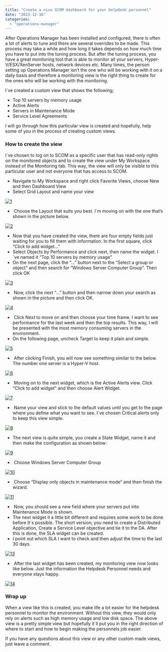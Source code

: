 ```yaml
---
title: "Create a nice SCOM dashboard for your helpdesk personnel"
date: "2013-12-16"
categories: 
  - "operations-manager"
---
```


After Operations Manager has been installed and configured, there is often a lot of alerts to tune and there are several overrides to be made. This process may take a while and how long it takes depends on how much time you have to put into the tuning process. But after the tuning process, you have a great monitoring tool that is able to monitor all your servers, Hyper-V/ESX/XenServer hosts, network devices etc. Many times, the person setting up Operations Manager isn’t the one who will be working with it on a daily basis and therefore a monitoring view is the right thing to create for the ones who will be working with the monitoring.

I´ve created a custom view that shows the following;

- Top 10 servers by memory usage
- Active Alerts
- Servers in Maintenance Mode
- Service Level Agreements

I will go through how this particular view is created and hopefully, help some of you in the process of creating custom views.

### **How to create the view**

I´ve chosen to log on to SCOM as a specific user that has read-only rights on the monitored objects and to create the view under My Workspace instead of the Monitoring tab. This way, the view will only be visible to this particular user and not everyone that has access to SCOM.

- Navigate to My Workspace and right click Favorite Views, choose New and then Dashboard View
- Select Grid Layout and name your view

[![1](images/1.jpg)](http://media.orneling.se/2013/12/1.jpg)

-  Choose the Layout that suits you best. I´m moving on with the one that’s shown in the picture below.

[![2](images/2.jpg)](http://media.orneling.se/2013/12/2.jpg)

- Now that you have created the view, there are four empty fields just waiting for you to fill them with information. In the first square, click “Click to add widget…”
- Select Objects by Performance and click next, then name the widget. I´ve named it “Top 10 servers by memory usage”.
- On the next page, click the “…” button next to the “Select a group or object” and then search for “Windows Server Computer Group”. Then click OK

[![3](images/3.jpg)](http://media.orneling.se/2013/12/3.jpg)

-  Now, click the next “…” button and then narrow down your search as shown in the picture and then click OK.

[![4](images/4.jpg)](http://media.orneling.se/2013/12/4.jpg)

-  Click Next to move on and then choose your time frame. I want to see performance for the last week and then the top results. This way, I will be presented with the most memory consuming servers in the environment.
- On the following page, uncheck Target to keep it plain and simple.

[![5](images/5.jpg)](http://media.orneling.se/2013/12/5.jpg)

-  After clicking Finish, you will now see something similar to the below. The number one server is a Hyper-V host.

[![6](images/6.jpg)](http://media.orneling.se/2013/12/6.jpg)

-  Moving on to the next widget, which is the Active Alerts view. Click “Click to add widget" and then choose Alert Widget.

[![7](images/7.jpg)](http://media.orneling.se/2013/12/7.jpg)

-  Name your view and stick to the default values until you get to the page where you define what you want to see. I´ve chosen Critical alerts only to keep this view simple.

[![8](images/8.jpg)](http://media.orneling.se/2013/12/8.jpg)

- The next view is quite simple, you create a State Widget, name it and then make the configuration as shown below:

[![9](images/9.jpg)](http://media.orneling.se/2013/12/9.jpg)

-  Choose Windows Server Computer Group

[![10](images/10.jpg)](http://media.orneling.se/2013/12/10.jpg)

-  Choose “Display only objects in maintenance mode” and then finish the wizard.

[![11](images/11.jpg)](http://media.orneling.se/2013/12/11.jpg)

-  Now, you should see a new field where your servers put into Maintenance Mode is shown.
- The next widget it a little bit different and requires some work to be done before It´s possible. The short version; you need to create a Distributed Application, Create a Service Level objective and tie it to the DA. After this is done, the SLA widget can be created.
- I point out which SLA I want to check and then adjust the time to the last 30 days.

[![13](images/13.jpg)](http://media.orneling.se/2013/12/13.jpg)

-  After the last widget has been created, my monitoring view now looks like below. Just the information the Helpdesk Personnel needs and everyone stays happy.

[![14](images/14.jpg)](http://media.orneling.se/2013/12/14.jpg)

### Wrap up

When a view like this is created, you make life a lot easier for the helpdesk personnel to monitor the environment. Without this view, they would only rely on alerts such as high memory usage and low disk space. The above view is a pretty simple view but hopefully it´ll put you in the right direction of where to start and how to begin making the personnels job easier.

If you have any questions about this view or any other custom made views, just leave a comment.
